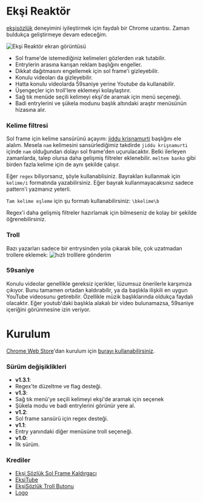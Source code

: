 # Ekşi Reaktör
[ekşisözlük](https://eksisozluk.com) deneyimini iyileştirmek için faydalı bir Chrome uzantısı. Zaman buldukça geliştirmeye devam edeceğim.

![Ekşi Reaktör ekran görüntüsü](https://i.imgur.com/fHVIzF8.png)

  - Sol frame'de istemediğiniz kelimeleri gözlerden ırak tutabilir.
  - Entrylerin arasına karışan reklam başlığını engeller.
  - Dikkat dağıtmasını engellemek için sol frame'i gizleyebilir.
  - Konulu videoları da gizleyebilir.
  - Hatta konulu videolarda 59saniye yerine Youtube da kullanabilir.
  - Üşengeçler için troll'lere eklemeyi kolaylaştırır.
  - Sağ tık menüde seçili kelimeyi ekşi'de aramak için menü seçeneği.
  - Badi entrylerini ve şükela modunu başlık altındaki araştır menüsünün hizasına alır.


### Kelime filtresi
Sol frame için kelime sansürünü açayım: [jiddu krişnamurti](https://eksisozluk.com/jiddu-krisnamurti--94693) başlığını ele alalım. Mesela `nam` kelimesini sansürlediğimiz takdirde `jiddu krişnamurti` içinde `nam` olduğundan dolayı sol frame'den uçurulacaktır. Belki ilerleyen zamanlarda, talep olursa daha gelişmiş filtreler eklenebilir. `meltem banko` gibi birden fazla kelime için de aynı şekilde çalışır.

Eğer `regex` biliyorsanız, şöyle kullanablisiniz. Bayrakları kullanmak için `kelime/i` formatında yazabilirsiniz. Eğer bayrak kullanmayacaksınız sadece pattern'i  yazmanız yeterli.

`Tam kelime eşleme` için şu formatı kullanabilirsiniz: `\bkelime\b`

Regex'i daha gelişmiş filtreler hazırlamak için bilmeseniz de kolay bir şekilde öğrenebilirsiniz.

### Troll
Bazı yazarları sadece bir entrysinden yola çıkarak bile, çok uzatmadan trollere eklemek:
![hızlı trolllere gönderim](http://i.imgur.com/shYlt7X.png)

### 59saniye
Konulu videolar genellikle gereksiz içerikler, lüzumsuz önerilerle karşımıza çıkıyor. Bunu tamamen ortadan kaldırabilir, ya da başlıkla ilişkili en uygun YouTube videosunu getirebilir. Özellikle müzik başlıklarında oldukça faydalı olacaktır. Eğer youtub'daki başlıkla alakalı bir video bulunamazsa, 59saniye içeriğini görünmesine izin veriyor.

# Kurulum

[Chrome Web Store](https://chrome.google.com/webstore/detail/ek%C5%9Fi-reakt%C3%B6r/lijejpanomegahjfjepnnkdlfipkddaa)'dan kurulum için [burayı kullanabilirsiniz](https://chrome.google.com/webstore/detail/ek%C5%9Fi-reakt%C3%B6r/lijejpanomegahjfjepnnkdlfipkddaa?hl=tr&gl=TR).

### Sürüm değişiklikleri
- **v1.3.1**:
 - Regex'te düzeltme ve flag desteği.
- **v1.3**:
 - Sağ tık menü'ye seçili kelimeyi ekşi'de aramak için seçenek
 - Şükela modu ve badi entrylerini görünür yere al.
- **v1.2**:
 - Sol frame sansürü için regex desteği.
- **v1.1**:
 - Entry yanındaki diğer menüsüne troll seçeneği.
- **v1.0**:
 - İlk sürüm.

### Krediler
- [Ekşi Sözlük Sol Frame Kaldırgacı](https://chrome.google.com/webstore/detail/ek%C5%9Fi-s%C3%B6zl%C3%BCk-sol-frame-kal/kahiifbhglbbanbmkkgklfccicbglcjl)
- [EksiTube](https://github.com/metude/eksitube)
- [EkşiSözlük Troll Butonu](https://chrome.google.com/webstore/detail/ek%C5%9Fi-s%C3%B6zl%C3%BCk-troll-butonu/lhgmmdnlaoppjfbjgdhokcipogmgcfcc)
- [Logo](http://www.iconarchive.com/show/windows-8-icons-by-icons8/Industry-Nuclear-Power-Plant-icon.html)
